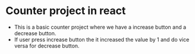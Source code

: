 ﻿# Counter project in react
 - This is a basic counter project where we have a increase button and a decrease button.
 - If user press increase button the it increased the value by 1 and do vice versa for decrease button.

